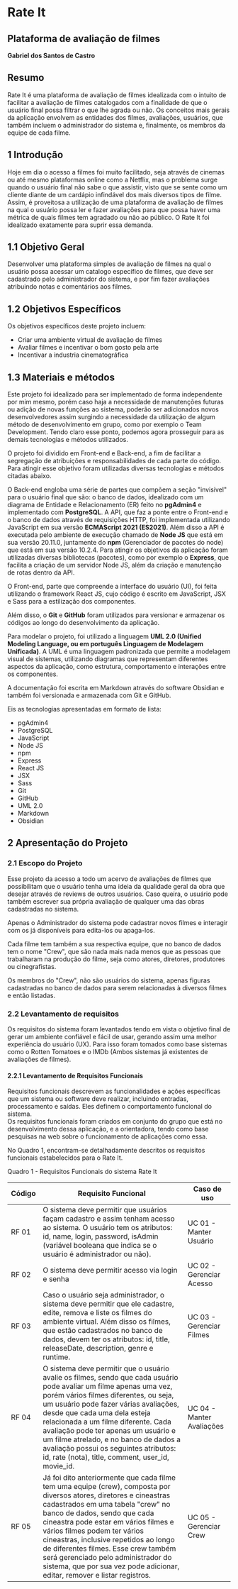 
# Rate It

## Plataforma de avaliação de filmes

**Gabriel dos Santos de Castro**

## Resumo

Rate It é uma plataforma de avaliação de filmes idealizada com o intuito de facilitar a avaliação de filmes catalogados com a finalidade de que o usuário final possa filtrar o que lhe agrada ou não. Os conceitos mais gerais da aplicação envolvem as entidades dos filmes, avaliações, usuários, que também incluem o administrador do sistema e, finalmente, os membros da equipe de cada filme.

## 1 Introdução

Hoje em dia o acesso a filmes foi muito facilitado, seja através de cinemas ou até mesmo plataformas online como a Netflix, mas o problema surge quando o usuário final não sabe o que assistir, visto que se sente como um cliente diante de um cardápio infindável dos mais diversos tipos de filme. Assim, é proveitosa a utilização de uma plataforma de avaliação de filmes na qual o usuário possa ler e fazer avaliações para que possa haver uma métrica de quais filmes tem agradado ou não ao público. O Rate It foi idealizado exatamente para suprir essa demanda. 

## 1.1 Objetivo Geral

Desenvolver uma plataforma simples de avaliação de filmes na qual o usuário possa acessar um catalogo específico de filmes, que deve ser cadastrado pelo administrador do sistema, e por fim fazer avaliações atribuindo notas e comentários aos filmes.

## 1.2 Objetivos Específicos

Os objetivos específicos deste projeto incluem:

- Criar uma ambiente virtual de avaliação de filmes
- Avaliar filmes e incentivar o bom gosto pela arte 
- Incentivar a industria cinematográfica

## 1.3 Materiais e métodos

Este projeto foi idealizado para ser implementado de forma independente por mim mesmo, porém caso haja a necessidade de manutenções futuras ou adição de novas funções ao sistema, poderão ser adicionados novos desenvolvedores assim surgindo a necessidade da utilização de algum método de desenvolvimento em grupo, como por exemplo o Team Development. Tendo claro esse ponto, podemos agora prosseguir para as demais tecnologias e métodos utilizados.

O projeto foi dividido em Front-end e Back-end, a fim de facilitar a segregação de atribuições e responsabilidades de cada parte do código. Para atingir esse objetivo foram utilizadas diversas tecnologias e métodos citadas abaixo.

O Back-end engloba uma série de partes que compõem a seção "invisível" para o usuário final que são: o banco de dados, idealizado com um diagrama de Entidade e Relacionamento (ER) feito no **pgAdmin4** e implementado com **PostgreSQL**. A API, que faz a ponte entre o Front-end e o banco de dados através de requisições HTTP, foi implementada utilizando JavaScript em sua versão **ECMAScript 2021 (ES2021)**. Além disso a API é executada pelo ambiente de execução chamado de **Node JS** que está em sua versão 20.11.0, juntamente do **npm** (Gerenciador de pacotes do node) que está em sua versão 10.2.4. Para atingir os objetivos da aplicação foram utilizadas diversas bibliotecas (pacotes), como por exemplo o **Express**, que facilita a criação de um servidor Node JS, além da criação e manutenção de rotas dentro da API.

O Front-end, parte que compreende a interface do usuário (UI), foi feita utilizando o framework React JS, cujo código é escrito em JavaScript, JSX e Sass para a estilização dos componentes.

Além disso, o **Git** e **GitHub** foram utilizados para versionar e armazenar os códigos ao longo do desenvolvimento da aplicação. 

Para modelar o projeto, foi utilizado a linguagem **UML 2.0 (Unified Modeling Language, ou em português Linguagem de Modelagem Unificada)**. A UML é uma linguagem padronizada que permite a modelagem visual de sistemas, utilizando diagramas que representam diferentes aspectos da aplicação, como estrutura, comportamento e interações entre os componentes.

A documentação foi escrita em Markdown através do software Obsidian e também foi versionada e armazenada com Git e GitHub.

Eis as tecnologias apresentadas em formato de lista:
- pgAdmin4
- PostgreSQL
- JavaScript
- Node JS
- npm
- Express
- React JS
- JSX
- Sass
- Git
- GitHub
- UML 2.0
- Markdown
- Obsidian

## 2 Apresentação do Projeto

### 2.1 Escopo do Projeto

Esse projeto da acesso a todo um acervo de avaliações de filmes que possibilitam que o usuário tenha uma ideia da qualidade geral da obra que desejar através de reviews de outros usuários. Caso queira, o usuário pode também escrever sua própria avaliação de qualquer uma das obras cadastradas no sistema.

Apenas o Administrador do sistema pode cadastrar novos filmes e interagir com os já disponíveis para edita-los ou apaga-los. 

Cada filme tem também a sua respectiva equipe, que no banco de dados tem o nome "Crew", que são nada mais nada menos que as pessoas que trabalharam na produção do filme, seja como atores, diretores, produtores ou cinegrafistas.

Os membros do "Crew", não são usuários do sistema, apenas figuras cadastradas no banco de dados para serem relacionadas à diversos filmes e então listadas.

### 2.2 Levantamento de requisitos

Os requisitos do sistema foram levantados tendo em vista o objetivo final de gerar um ambiente confiável e fácil de usar, gerando assim uma melhor experiência do usuário (UX). Para isso foram tomados como base sistemas como o Rotten Tomatoes e o IMDb (Ambos sistemas já existentes de avaliações de filmes).

#### 2.2.1 Levantamento de Requisitos Funcionais

Requisitos funcionais descrevem as funcionalidades e ações específicas que um sistema ou software deve realizar, incluindo entradas, processamento e saídas. Eles definem o comportamento funcional do sistema.  
Os requisitos funcionais foram criados em conjunto do grupo que está no desenvolvimento dessa aplicação, e a orientadora, tendo como base pesquisas na web sobre o funcionamento de aplicações como essa. 

No Quadro 1, encontram-se detalhadamente descritos os requisitos funcionais estabelecidos para o Rate It.

Quadro 1 - Requisitos Funcionais do sistema Rate It

| Código | Requisito Funcional                                                                                                                                                                                                                                                                                                                                                                                                                                               | Caso de uso               |
| ------ | ----------------------------------------------------------------------------------------------------------------------------------------------------------------------------------------------------------------------------------------------------------------------------------------------------------------------------------------------------------------------------------------------------------------------------------------------------------------- | ------------------------- |
| RF 01  | O sistema deve permitir que usuários façam cadastro e  assim tenham acesso ao sistema. O usuário tem os atributos: id, name, login, password, isAdmin (variável booleana que indica se o usuário é administrador ou não).                                                                                                                                                                                                                                         | UC 01 - Manter Usuário    |
| RF 02  | O sistema deve permitir acesso via login e senha                                                                                                                                                                                                                                                                                                                                                                                                                  | UC 02 -  Gerenciar Acesso |
| RF 03  | Caso o usuário seja administrador, o sistema deve permitir que ele cadastre, edite, remova e liste os filmes do ambiente virtual. Além disso os filmes, que estão cadastrados no banco de dados, devem ter os atributos: id, title, releaseDate, description, genre e runtime.                                                                                                                                                                                    | UC 03 - Gerenciar Filmes  |
| RF 04  | O sistema deve permitir que o usuário avalie os filmes, sendo que cada usuário pode avaliar um filme apenas uma vez, porém vários filmes diferentes, ou seja, um usuário pode fazer várias avaliações, desde que cada uma dela esteja relacionada a um filme diferente. Cada avaliação pode ter apenas um usuário e um filme atrelado, e no banco de dados  a avaliação possui os seguintes atributos: id, rate (nota), title, comment, user_id, movie_id.        | UC 04 - Manter Avaliações |
| RF 05  | Já foi dito anteriormente que cada filme tem uma equipe (crew), composta por diversos atores, diretores e cineastras cadastrados em uma tabela "crew" no banco de dados, sendo que cada cineastra pode estar em vários filmes e vários filmes podem ter vários cineastras, inclusive repetidos ao longo de diferentes filmes. Esse crew também será gerenciado pelo administrador do sistema, que por sua vez pode adicionar, editar, remover e listar registros. | UC 05 - Gerenciar Crew    |
 







